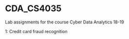 # CDA_CS4035
Lab assignments for the course Cyber Data Analytics 18-19

1: Credit card fraud recognition
